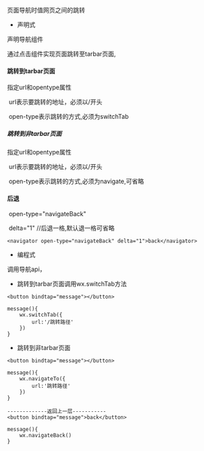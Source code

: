 页面导航时值网页之间的跳转



- 声明式

声明<navigator>导航组件

通过点击<navigator>组件实现页面跳转至tarbar页面,

#### 跳转到tarbar页面

<navigator>指定url和opentype属性

​	url表示要跳转的地址，必须以/开头

​	open-type表示跳转的方式,必须为switchTab

##### 跳转到非tarbar页面

<navigator>指定url和opentype属性

​	url表示要跳转的地址，必须以/开头

​	open-type表示跳转的方式,必须为navigate,可省略

#### 后退

​	open-type="navigateBack"

​	delta="1"	//后退一格,默认退一格可省略

```
<navigator open-type="navigateBack" delta="1">back</navigator>
```



- 编程式

调用导航api，



- 跳转到tarbar页面调用wx.switchTab方法

```
<button bindtap="message"></button>

message(){
	wx.switchTab({
		url:'/跳转路径'
	})
}
```



- 跳转到非tarbar页面

```P{
<button bindtap="message"></button>

message(){
	wx.navigateTo({
		url:'跳转路径'
	})
}

-------------返回上一层-----------
<button bindtap="message">back</button>

message(){
	wx.navigateBack()
}
```



